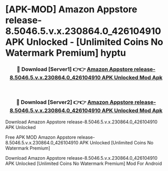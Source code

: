 # [APK-MOD] Amazon Appstore release-8.5046.5.v.x.230864.0_426104910 APK Unlocked - [Unlimited Coins No Watermark Premium] hyptu



<div align="center">
<h3>🔴 Download [Server1] 👉👉 <a href="https://momento.my/?title=Amazon_Appstore_release-8.5046.5.v.x.230864.0_426104910_APK_Unlocked">Amazon Appstore release-8.5046.5.v.x.230864.0_426104910 APK Unlocked Mod Apk</a></h3><br>

<h3>🔴 Download [Server2] 👉👉 <a href="https://momento.my/?title=Amazon_Appstore_release-8.5046.5.v.x.230864.0_426104910_APK_Unlocked">Amazon Appstore release-8.5046.5.v.x.230864.0_426104910 APK Unlocked Mod Apk</a></h3>
</div>



Download Amazon Appstore release-8.5046.5.v.x.230864.0_426104910 APK Unlocked 

Free APK MOD Amazon Appstore release-8.5046.5.v.x.230864.0_426104910 APK Unlocked [Unlimited Coins No Watermark Premium]

Download Amazon Appstore release-8.5046.5.v.x.230864.0_426104910 APK Unlocked [Unlimited Coins No Watermark Premium] Mod For Android
